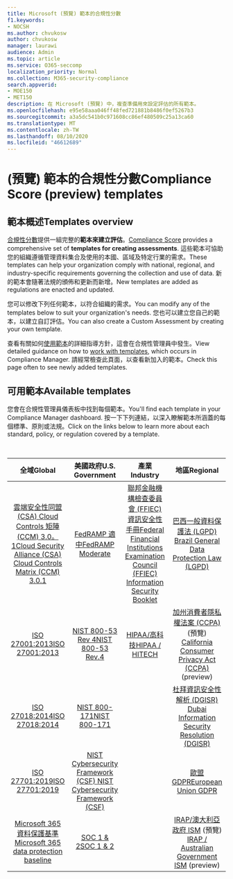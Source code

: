 ```yaml
---
title: Microsoft (預覽) 範本的合規性分數
f1.keywords:
- NOCSH
ms.author: chvukosw
author: chvukosw
manager: laurawi
audience: Admin
ms.topic: article
ms.service: O365-seccomp
localization_priority: Normal
ms.collection: M365-security-compliance
search.appverid:
- MOE150
- MET150
description: 在 Microsoft (預覽) 中，複查準備用來設定評估的所有範本。
ms.openlocfilehash: e95e58aaa046ff48fed721881b8486f0ef5267b3
ms.sourcegitcommit: a3a5dc541b0c971608cc86ef480509c25a13ca60
ms.translationtype: MT
ms.contentlocale: zh-TW
ms.lasthandoff: 08/10/2020
ms.locfileid: "46612689"
---
```

# <a name="compliance-score-preview-templates"></a><span data-ttu-id="3813a-103"> (預覽) 範本的合規性分數</span><span class="sxs-lookup"><span data-stu-id="3813a-103">Compliance Score (preview) templates</span></span>

## <a name="templates-overview"></a><span data-ttu-id="3813a-104">範本概述</span><span class="sxs-lookup"><span data-stu-id="3813a-104">Templates overview</span></span>

<span data-ttu-id="3813a-105">[合規性分數](compliance-score.md)提供一組完整的**範本來建立評估**。</span><span class="sxs-lookup"><span data-stu-id="3813a-105">[Compliance Score](compliance-score.md) provides a comprehensive set of **templates for creating assessments**.</span></span> <span data-ttu-id="3813a-106">這些範本可協助您的組織遵循管理資料集合及使用的本國、區域及特定行業的需求。</span><span class="sxs-lookup"><span data-stu-id="3813a-106">These templates can help your organization comply with national, regional, and industry-specific requirements governing the collection and use of data.</span></span> <span data-ttu-id="3813a-107">新的範本會隨著法規的頒佈和更新而新增。</span><span class="sxs-lookup"><span data-stu-id="3813a-107">New templates are added as regulations are enacted and updated.</span></span>

<span data-ttu-id="3813a-108">您可以修改下列任何範本，以符合組織的需求。</span><span class="sxs-lookup"><span data-stu-id="3813a-108">You can modify any of the templates below to suit your organization's needs.</span></span> <span data-ttu-id="3813a-109">您也可以建立您自己的範本，以建立自訂評估。</span><span class="sxs-lookup"><span data-stu-id="3813a-109">You can also create a Custom Assessment by creating your own template.</span></span> 

<span data-ttu-id="3813a-110">查看有關如何[使用範本](working-with-compliance-manager.md#templates)的詳細指導方針，這會在合規性管理員中發生。</span><span class="sxs-lookup"><span data-stu-id="3813a-110">View detailed guidance on how to [work with templates](working-with-compliance-manager.md#templates), which occurs in Compliance Manager.</span></span> <span data-ttu-id="3813a-111">請經常檢查此頁面，以查看新加入的範本。</span><span class="sxs-lookup"><span data-stu-id="3813a-111">Check this page often to see newly added templates.</span></span>

## <a name="available-templates"></a><span data-ttu-id="3813a-112">可用範本</span><span class="sxs-lookup"><span data-stu-id="3813a-112">Available templates</span></span>

<span data-ttu-id="3813a-113">您會在合規性管理員儀表板中找到每個範本。</span><span class="sxs-lookup"><span data-stu-id="3813a-113">You'll find each template in your Compliance Manager dashboard.</span></span> <span data-ttu-id="3813a-114">按一下下列連結，以深入瞭解範本所涵蓋的每個標準、原則或法規。</span><span class="sxs-lookup"><span data-stu-id="3813a-114">Click on the links below to learn more about each standard, policy, or regulation covered by a template.</span></span>

<br>

| <span data-ttu-id="3813a-115">全域</span><span class="sxs-lookup"><span data-stu-id="3813a-115">Global</span></span> |<span data-ttu-id="3813a-116">美國政府</span><span class="sxs-lookup"><span data-stu-id="3813a-116">U.S. Government</span></span>| <span data-ttu-id="3813a-117">產業</span><span class="sxs-lookup"><span data-stu-id="3813a-117">Industry</span></span>|<span data-ttu-id="3813a-118">地區</span><span class="sxs-lookup"><span data-stu-id="3813a-118">Regional</span></span>|
| :---: |:---:|:---:|:---:|
|[<span data-ttu-id="3813a-119">雲端安全性同盟 (CSA) Cloud Controls 矩陣 (CCM) 3.0。1</span><span class="sxs-lookup"><span data-stu-id="3813a-119">Cloud Security Alliance (CSA) Cloud Controls Matrix (CCM) 3.0.1</span></span>](offering-csa-star-attestation.md) | [<span data-ttu-id="3813a-120">FedRAMP 適中</span><span class="sxs-lookup"><span data-stu-id="3813a-120">FedRAMP Moderate</span></span>](offering-fedramp.md)| [<span data-ttu-id="3813a-121">聯邦金融機構檢查委員會 (FFIEC) 資訊安全性手冊</span><span class="sxs-lookup"><span data-stu-id="3813a-121">Federal Financial Institutions Examination Council (FFIEC) Information Security Booklet</span></span>](offering-ffiec-us.md) |[<span data-ttu-id="3813a-122">巴西一般資料保護法 (LGPD) </span><span class="sxs-lookup"><span data-stu-id="3813a-122">Brazil General Data Protection Law (LGPD)</span></span>](https://go.microsoft.com/fwlink/?linkid=2115387) |
|[<span data-ttu-id="3813a-123">ISO 27001:2013</span><span class="sxs-lookup"><span data-stu-id="3813a-123">ISO 27001:2013</span></span>](https://go.microsoft.com/fwlink/?linkid=2109073) | [<span data-ttu-id="3813a-124">NIST 800-53 Rev 4</span><span class="sxs-lookup"><span data-stu-id="3813a-124">NIST 800-53 Rev.4</span></span>](https://go.microsoft.com/fwlink/?linkid=2109075) | [<span data-ttu-id="3813a-125">HIPAA/高科技</span><span class="sxs-lookup"><span data-stu-id="3813a-125">HIPAA / HITECH</span></span>](offering-hipaa-hitech.md) | <span data-ttu-id="3813a-126">[加州消費者隱私權法案 (CCPA) ](offering-ccpa.md) (預覽) </span><span class="sxs-lookup"><span data-stu-id="3813a-126">[California Consumer Privacy Act (CCPA)](offering-ccpa.md) (preview)</span></span>
|[<span data-ttu-id="3813a-127">ISO 27018:2014</span><span class="sxs-lookup"><span data-stu-id="3813a-127">ISO 27018:2014</span></span>](offering-iso-27018.md)  | [<span data-ttu-id="3813a-128">NIST 800-171</span><span class="sxs-lookup"><span data-stu-id="3813a-128">NIST 800-171</span></span>](offering-nist-sp-800-171.md)|  | [<span data-ttu-id="3813a-129">杜拜資訊安全性解析 (DGISR) </span><span class="sxs-lookup"><span data-stu-id="3813a-129">Dubai Information Security Resolution (DGISR)</span></span>](https://go.microsoft.com/fwlink/?linkid=2131193) |
| [<span data-ttu-id="3813a-130">ISO 27701:2019</span><span class="sxs-lookup"><span data-stu-id="3813a-130">ISO 27701:2019</span></span>](offering-iso-27701.md) | [<span data-ttu-id="3813a-131">NIST Cybersecurity Framework (CSF) </span><span class="sxs-lookup"><span data-stu-id="3813a-131">NIST Cybersecurity Framework (CSF)</span></span>](offering-nist-csf.md) |  |[<span data-ttu-id="3813a-132">歐盟 GDPR</span><span class="sxs-lookup"><span data-stu-id="3813a-132">European Union GDPR</span></span>](gdpr.md) |
| [<span data-ttu-id="3813a-133">Microsoft 365 資料保護基準</span><span class="sxs-lookup"><span data-stu-id="3813a-133">Microsoft 365 data protection baseline</span></span>](compliance-score-methodology.md#initial-score-based-on-microsoft-365-data-protection-baseline) | [<span data-ttu-id="3813a-134">SOC 1 & 2</span><span class="sxs-lookup"><span data-stu-id="3813a-134">SOC 1 & 2</span></span>](offering-soc.md) |  | <span data-ttu-id="3813a-135">[IRAP/澳大利亞政府 ISM](offering-ccsl-irap-australia.md) (預覽) </span><span class="sxs-lookup"><span data-stu-id="3813a-135">[IRAP / Australian Government ISM](offering-ccsl-irap-australia.md) (preview)</span></span> |